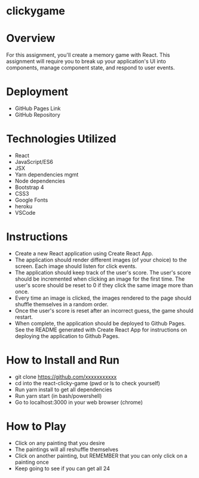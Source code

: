 # clickygame

# Overview
For this assignment, you'll create a memory game with React. This assignment will require you to break up your application's UI into components, manage component state, and respond to user events.

# Deployment
* GitHub Pages Link
* GitHub Repository

# Technologies Utilized
* React
* JavaScript/ES6
* JSX
* Yarn dependencies mgmt
* Node dependencies
* Bootstrap 4
* CSS3
* Google Fonts
* heroku
* VSCode

# Instructions
* Create a new React application using Create React App.
* The application should render different images (of your choice) to the screen. Each image should listen for click events.
* The application should keep track of the user's score. The user's score should be incremented when clicking an image for the first time. The user's score should be reset to 0 if they click the same image more than once.
* Every time an image is clicked, the images rendered to the page should shuffle themselves in a random order.
* Once the user's score is reset after an incorrect guess, the game should restart.
* When complete, the application should be deployed to Github Pages. See the README generated with Create React App for instructions on deploying the application to Github Pages.

# How to Install and Run
* git clone https://github.com/xxxxxxxxxxx
* cd into the react-clicky-game (pwd or ls to check yourself)
* Run yarn install to get all dependencies
* Run yarn start (in bash/powershell)
* Go to localhost:3000 in your web browser (chrome)

# How to Play
* Click on any painting that you desire
* The paintings will all reshuffle themselves
* Click on another painting, but REMEMBER that you can only click on a painting once
* Keep going to see if you can get all 24